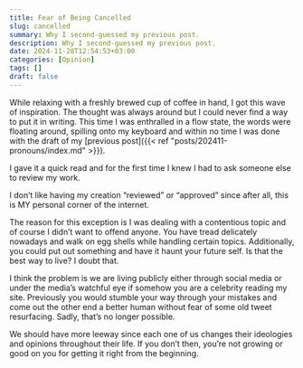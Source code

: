 ```yaml
---
title: Fear of Being Cancelled
slug: cancelled
summary: Why I second-guessed my previous post.
description: Why I second-guessed my previous post. 
date: 2024-11-28T12:54:53+03:00
categories: [Opinion]
tags: []
draft: false 
---
```


While relaxing with a freshly brewed cup of coffee in hand, I got this wave of inspiration. 
The thought was always around but I could never find a way to put it in writing.
This time I was enthralled in a flow state, the words were floating around, spilling onto my keyboard and within no time I was done with the draft of my [previous post]({{< ref "posts/202411-pronouns/index.md" >}}). 

I gave it a quick read and for the first time I knew I had to ask someone else to review my work. 

I don’t like having my creation “reviewed” or “approved” since after all, this is MY personal corner of the internet. 

The reason for this exception is I was dealing with a contentious topic and of course I didn’t want to offend anyone. 
You have tread delicately nowadays and walk on egg shells while handling certain topics. 
Additionally, you could put out something and have it haunt your future self. 
Is that the best way to live? 
I doubt that. 

I think the problem is we are living publicly either through social media or under the media’s watchful eye if somehow you are a celebrity reading my site. 
Previously you would stumble your way through your mistakes and come out the other end a better human without fear of some old tweet resurfacing.
Sadly, that’s no longer possible.

We should have more leeway since each one of us changes their ideologies and opinions throughout their life.
If you don’t then, you’re not growing or good on you for getting it right from the beginning. 
